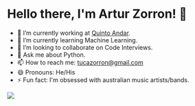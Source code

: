 # Hello there, I'm Artur Zorron! 🌻

- 🔭 I’m currently working at [Quinto Andar](https://github.com/quintoandar).
- 🌱 I’m currently learning Machine Learning.
- 👯 I’m looking to collaborate on Code Interviews.
- 💬 Ask me about Python.
- 📫 How to reach me: tucazorron@gmail.com
- 😄 Pronouns: He/His
- ⚡ Fun fact: I'm obsessed with australian music artists/bands.

<img src="https://github-readme-stats.vercel.app/api?username=tucazorron">
